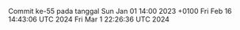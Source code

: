Commit ke-55 pada tanggal Sun Jan 01 14:00 2023 +0100
Fri Feb 16 14:43:06 UTC 2024
Fri Mar  1 22:26:36 UTC 2024
